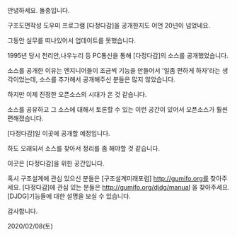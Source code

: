 안녕하세요. 돌종입니다.

구조도면작성 도우미 프로그램 [다정다감]을 공개한지도 어언 20년이 넘었네요.

그동안 실무를 떠나있어서 업데이트를 못했습니다.

1995년 당시 천리안,나우누리 등 PC통신을 통해 [다정다감]의 소스를 공개했었습니다.

소스를 공개한 이유는 엔지니어들이 조금씩 기능을 만들어서 '일좀 편하게 하자'라는 생각이었는데, 소스를 추가해서 공개해주신 분들은 많지 않았습니다. 

하지만 이제 진정한 오픈소스의 시대가 온 것 같습니다.

소스를 공유하고 그 소스에 대해서 토론할 수 있는 이런 공간이 있어서 오픈소스가 훨씬 편해졌습니다.

[다정다감]일 이곳에 공개할 예정입니다.

하도 오래되서 소스를 찾아서 정리를 좀 해야할 것 같습니다.

이곳은 [다정다감]을 위한 공간입니다.

혹시 구조설계에 관심 있으신 분들은 [구조설계미래포럼] http://gumifo.org를 찾아주세요.
[다정다감]에 관심 있는 분들은 http://gumifo.org/djdg/manual 을 찾아주세요. [DJDG]기능들에 대한 설명을 보실 수 있습니다.

감사합니다. 

2020/02/08(토)
